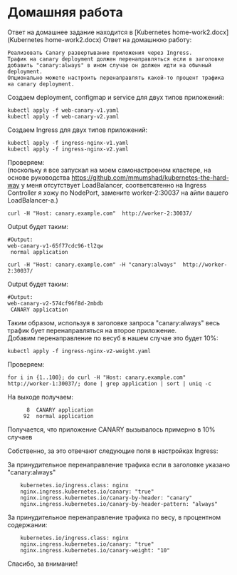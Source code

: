 # Домашняя работа

Ответ на домашнее задание находится в [Kubernetes home-work2.docx](Kubernetes home-work2.docx)
Ответ на домашнюю работу:
```
Реализовать Canary развертывание приложения через Ingress. 
Трафик на canary deployment должен перенаправляться если в заголовке добавить "canary:always" в ином случае он должен идти на обычный deployment. 
Опционально можете настроить перенаправлять какой-то процент трафика на canary deployment.
```

Создаем deployment, configmap и service для двух типов приложений:
```
kubectl apply -f web-canary-v1.yaml
kubectl apply -f web-canary-v2.yaml
```

Создаем Ingress для двух типов приложений:
```
kubectl apply -f ingress-nginx-v1.yaml
kubectl apply -f ingress-nginx-v2.yaml
```
Проверяем:  
(поскольку я все запускал на моем самонастроеном кластере, на основе руководства https://github.com/mmumshad/kubernetes-the-hard-way у меня отсутствует LoadBalancer, соответсвтенно на Ingress Controller я хожу по NodePort, замените worker-2:30037 на айпи вашего LoadBalancer-а.)

```
curl -H "Host: canary.example.com"  http://worker-2:30037/
```
Output будет таким:
```
#Output:
web-canary-v1-65f77cdc96-tl2qw
 normal application
```

```
curl -H "Host: canary.example.com" -H "canary:always"  http://worker-2:30037/
```
Output будет таким:
```
#Output:
web-canary-v2-574cf96f8d-2mbdb
 CANARY application
```
Таким образом, используя в заголовке запроса "canary:always" весь трафик бует перенаправляться на второе приложение.  
Добавим перенаправление по весуб в нашем случае это будет 10%:

```
kubectl apply -f ingress-nginx-v2-weight.yaml
```

Проверяем: 
```
for i in {1..100}; do curl -H "Host: canary.example.com" http://worker-1:30037/; done | grep application | sort | uniq -c
```
На выходе получаем:
```
      8  CANARY application
     92  normal application
```
Получается, что приложение CANARY вызывалось примерно в 10% случаев

Собственно, за это отвечают следующие поля в настройках Ingress:

За принудительное перенаправление трафика если в заголовке указано "canary:always"

```
    kubernetes.io/ingress.class: nginx
    nginx.ingress.kubernetes.io/canary: "true"
    nginx.ingress.kubernetes.io/canary-by-header: "canary"
    nginx.ingress.kubernetes.io/canary-by-header-pattern: "always"
```
За принудительное перенаправление трафика по весу, в процентном содержании:

```
    kubernetes.io/ingress.class: nginx
    nginx.ingress.kubernetes.io/canary: "true"
    nginx.ingress.kubernetes.io/canary-weight: "10"
```

Спасибо, за внимание!